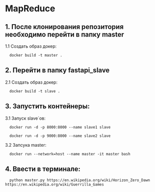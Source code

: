 # MapReduce
## 1. После клонирования репозитория необходимо перейти в папку master

   1.1 Создать образ докер:
   
      docker build -t master .
   
## 2. Перейти в папку fastapi_slave

   2.1 Создать образ докер:
   
      docker build -t slave .
   
## 3. Запустить контейнеры:

   3.1 Запуск slave`ов:
   
      docker run -d -p 8000:8000 --name slave1 slave
   
      docker run -d -p 9000:8000 --name slave2 slave
   
   3.2 Запсука master:
   
      docker run --network=host --name master -it master bash
   
## 4. Ввести в терминале:

      python master.py https://en.wikipedia.org/wiki/Horizon_Zero_Dawn https://en.wikipedia.org/wiki/Guerrilla_Games
